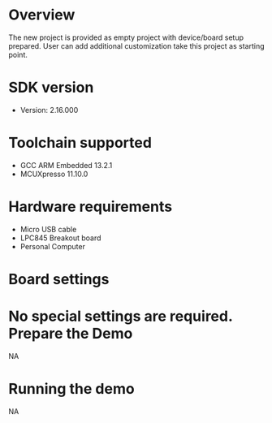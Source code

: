 Overview
========
The new project is provided as empty project with device/board setup prepared. User can add additional customization take this project as starting point.


SDK version
===========
- Version: 2.16.000

Toolchain supported
===================
- GCC ARM Embedded  13.2.1
- MCUXpresso  11.10.0

Hardware requirements
=====================
- Micro USB cable
- LPC845 Breakout board
- Personal Computer

Board settings
==============
No special settings are required.
Prepare the Demo
================
NA

Running the demo
================
NA

